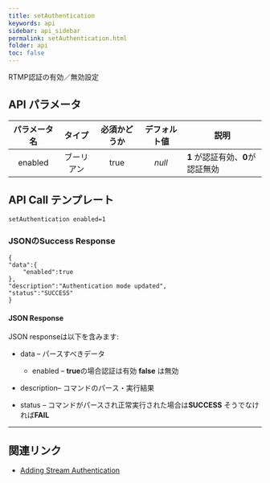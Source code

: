 ```yaml
---
title: setAuthentication
keywords: api
sidebar: api_sidebar
permalink: setAuthentication.html
folder: api
toc: false
---
```


RTMP認証の有効／無効設定



## API パラメータ

| パラメータ名  |  タイプ | 必須かどうか | デフォルト値 | 説明 |
| :------------: | :-----: | :-------: | :-----------: | ---------------------------------------- |
|    enabled     | ブーリアン |   true    |    *null*     | **1** が認証有効、**0**が認証無効 |



## API Call テンプレート

```
setAuthentication enabled=1
```



### JSONのSuccess Response

```
{
"data":{
    "enabled":true
},
"description":"Authentication mode updated",
"status":"SUCCESS"
}
```



#### JSON Response

JSON responseは以下を含みます:

- data – パースすべきデータ
  - enabled – **true**の場合認証は有効 **false** は無効


- description– コマンドのパース・実行結果
- status – コマンドがパースされ正常実行された場合は**SUCCESS** そうでなければ**FAIL**

------

## 関連リンク

- [Adding Stream Authentication](userguide_addstreamauth.html)